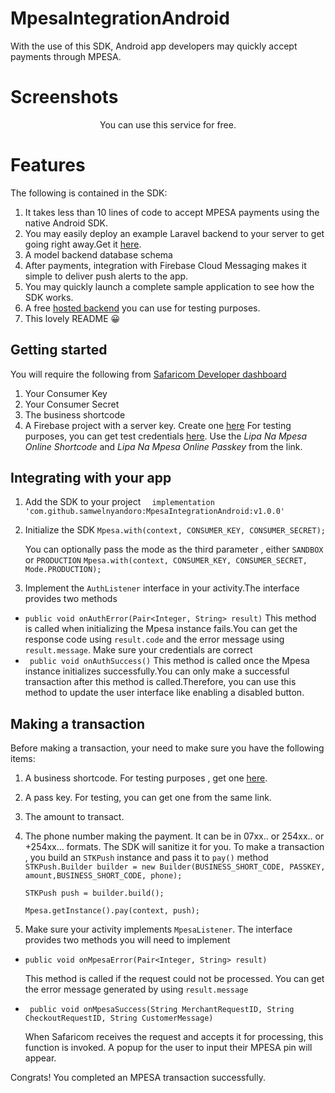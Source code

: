 # MpesaIntegrationAndroid
With the use of this SDK, Android app developers may quickly accept payments through MPESA.
# Screenshots

<p align="center">
  You can use this service for free.
</p>

	
# Features
The following is contained in the SDK:
1. It takes less than 10 lines of code to accept MPESA payments using the native Android SDK.
2. You may easily deploy an example Laravel backend to your server to get going right away.Get it [here](https://github.com/samwelnyandoro/mpesaintegrationandroid-backend.git).
3. A model backend database schema
4. After payments, integration with Firebase Cloud Messaging makes it simple to deliver push alerts to the app.
5. You may quickly launch a complete sample application to see how the SDK works.
6. A free [hosted backend](https://mpesa.samwel.com) you can use for testing purposes.
7. This lovely README 😀

## Getting started
You will require the following from [Safaricom Developer dashboard](https://developer.safaricom.co.ke)
1. Your Consumer Key
2. Your Consumer Secret
3. The business shortcode
4. A Firebase project with a server key. Create one [here](https://console.firebase.google.com/)
For testing purposes, you can get test credentials [here](https://developer.safaricom.co.ke/test_credentials).
Use the *Lipa Na Mpesa Online Shortcode* and *Lipa Na Mpesa Online Passkey* from the link.
## Integrating with your app
1. Add the SDK to your project
    ```  implementation 'com.github.samwelnyandoro:MpesaIntegrationAndroid:v1.0.0'```
    
2. Initialize the SDK
    ```Mpesa.with(context, CONSUMER_KEY, CONSUMER_SECRET);```
    
    You can optionally pass the mode as the third parameter , either `SANDBOX` or `PRODUCTION`
      ```Mpesa.with(context, CONSUMER_KEY, CONSUMER_SECRET, Mode.PRODUCTION);```
3. Implement the `AuthListener` interface in your activity.The interface provides two methods
* ```public void onAuthError(Pair<Integer, String> result)```
    This method is called when initializing the Mpesa instance fails.You can get the response code using `result.code` and the error message using `result.message`. Make sure your credentials are correct
* ``` public void onAuthSuccess()``` 
    This method is called once the Mpesa instance initializes successfully.You can only make a successful transaction after this method is called.Therefore, you can use this method to update the user interface like enabling a disabled button.
## Making a transaction
Before making a transaction, your need to make sure you have the following items:
1. A business shortcode. For testing purposes , get one [here](https://developer.safaricom.co.ke/test_credentials).
2. A pass key. For testing, you can get one from the same link.
3. The amount to transact.
4. The phone number making the payment. It can be in 07xx.. or 254xx.. or +254xx... formats. The SDK will sanitize it for you.
    To make a transaction , you build an `STKPush` instance and pass it to `pay()` method
       ```STKPush.Builder builder = new Builder(BUSINESS_SHORT_CODE, PASSKEY, amount,BUSINESS_SHORT_CODE, phone);```
    
    ```STKPush push = builder.build();```
    
    ```Mpesa.getInstance().pay(context, push);```
5. Make sure your activity implements `MpesaListener`. The interface provides two methods you will need to implement
 * ```public void onMpesaError(Pair<Integer, String> result)```
 
    This method is called if the request could not be processed. You can get the error message generated by using `result.message`
 
 * ``` public void onMpesaSuccess(String MerchantRequestID, String CheckoutRequestID, String CustomerMessage)```
 
    When Safaricom receives the request and accepts it for processing, this function is invoked. A popup for the user to input their MPESA pin will appear.
 
Congrats! You completed an MPESA transaction successfully.
